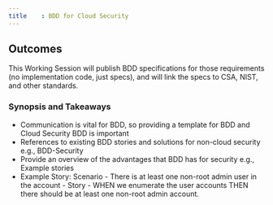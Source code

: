 ```yaml
---
title    : BDD for Cloud Security
---
```


## Outcomes

This Working Session will publish BDD specifications for those requirements (no implementation code, just specs), and will link the specs to CSA, NIST, and other standards.

### Synopsis and Takeaways

- Communication is vital for BDD, so providing a template for BDD and Cloud Security BDD is important 
- References to existing BDD stories and solutions for non-cloud security e.g., BDD-Security
- Provide an overview of the advantages that BDD has for security e.g., Example stories
- Example Story: Scenario - There is at least one non-root admin user in the account - Story - WHEN we enumerate the user accounts THEN there should be at least one non-root admin account. 
